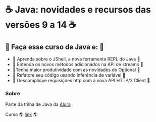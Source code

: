 # :coffee: Java: novidades e recursos das versões 9 a 14 :coffee:


## :carousel_horse: Faça esse curso de Java e: :carousel_horse:
  

- :roller_coaster: Aprenda sobre o JShell, a nova ferramenta REPL do Java :roller_coaster:
- :roller_coaster: Entenda os novos métodos adicionados na API de streams :roller_coaster:
- :roller_coaster:Tenha maior produtividade com as novidades do Optional :roller_coaster:
- :roller_coaster: Refatore seu código usando inferência de variável :roller_coaster:
- :roller_coaster: Descomplique requisições http com a nova API HTTP/2 Client :roller_coaster:


### Sobre
Parte da trilha de Java da [Alura](https://cursos.alura.com.br)

Curso :earth_americas: [link](https://cursos.alura.com.br/course/java-novidades-novos-recursos) :earth_americas:


